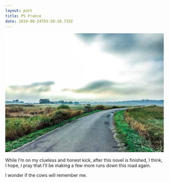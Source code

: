 ```yaml
---
layout: post
title: PS France
date: 2019-08-24T03:59:10.735Z
---
```

![](/assets/uploads/d21055fa-ebce-4cb6-bce3-427dbd5aae4e.jpeg)

While I’m on my clueless and honest kick, after this novel is finished, I think, I hope, I pray that I’ll be making a few more runs down this road again.

I wonder if the cows will remember me.


